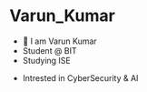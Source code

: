 # Varun_Kumar
+ :wave: I am Varun Kumar
+ Student @ BIT
+ Studying ISE
* Intrested in CyberSecurity & AI
